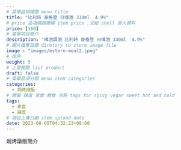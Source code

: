 ```yaml
---
# 菜單品項標題 menu title 
title: "比利時 豪格登 白啤酒 330ml  4.9%"
# price 品項價錢標價 item price ,交給 shell 差入資料
price: [160] 
# 菜單項目簡介 
description: "啤酒調酒 比利時 豪格登 白啤酒 330ml  4.9%"
# 圖片檔案目錄 diretory to store image file
image : "images/estern-meal2.jpeg"
# 排序
weight: 5 
# 上架開關 list product 
draft: false
# 菜單品項分類 menu item categories 
categories:
  - 焗烤燉飯
# 標籤 辣度 素食 甜食 冷熱 tags for spicy vegan sweet hot and cold 
tags:
  - 素食
  - 辣度
# 項目上傳日期 item upload date 
date: 2023-08-09T04:32:23+08:00
---
```


焗烤燉飯簡介
